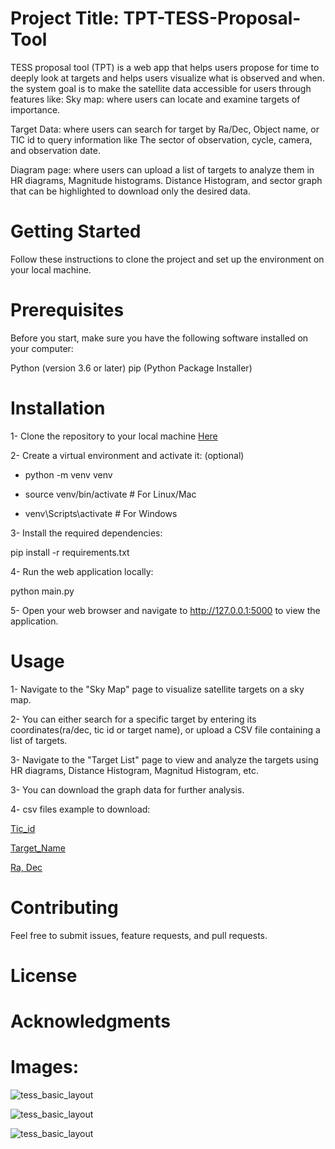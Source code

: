 # Project Title: TPT-TESS-Proposal-Tool
TESS proposal tool (TPT) is a web app that helps users propose for time to deeply look at targets and helps users visualize what is observed and when. the system goal is to make the satellite data accessible for users through features like:
 Sky map: where users can locate and examine targets of importance.
 
 Target Data: where users can search for target by Ra/Dec, Object name, or TIC id to query information like 
 The sector of observation, cycle, camera, and observation date.
 
 Diagram page: where users can upload a list of targets to analyze them in HR diagrams, Magnitude histograms.
 Distance Histogram, and sector graph that can be highlighted to download only the desired data.

# Getting Started 
Follow these instructions to clone the project and set up the environment on your local machine.

# Prerequisites
Before you start, make sure you have the following software installed on your computer:

Python (version 3.6 or later)
pip (Python Package Installer)

# Installation
1- Clone the repository to your local machine [Here](https://github.com/PazSheimy/-TPT-TESS-Proposal-Tool.git)


2- Create a virtual environment and activate it: (optional)

  - python -m venv venv

  - source venv/bin/activate  # For Linux/Mac

  - venv\Scripts\activate  # For Windows

3- Install the required dependencies:

pip install -r requirements.txt


4- Run the web application locally:

python main.py


5- Open your web browser and navigate to http://127.0.0.1:5000 to view the application.


# Usage
1- Navigate to the "Sky Map" page to visualize satellite targets on a sky map.

2- You can either search for a specific target by entering its coordinates(ra/dec, tic id or target name), or upload a CSV file containing a list of targets.

3- Navigate to the "Target List" page to view and analyze the targets using HR diagrams, Distance Histogram, Magnitud Histogram, etc.

3- You can download the graph data for further analysis.

4- csv files example to download:

[Tic_id](https://github.com/PazSheimy/-TPT-TESS-Proposal-Tool/blob/main/csv%20files%20to%20test/TIC3inputs.csv)

[Target_Name](https://github.com/PazSheimy/-TPT-TESS-Proposal-Tool/blob/main/csv%20files%20to%20test/5targnamesneartoeachother.csv)

[Ra, Dec](https://github.com/PazSheimy/-TPT-TESS-Proposal-Tool/blob/main/csv%20files%20to%20test/fiveradecdata.csv)


# Contributing
Feel free to submit issues, feature requests, and pull requests.

# License

# Acknowledgments



# Images: 

![tess_basic_layout](https://github.com/PazSheimy/-TPT-TESS-Proposal-Tool/blob/main/Images%20File/homescreen.png)

![tess_basic_layout](https://github.com/PazSheimy/-TPT-TESS-Proposal-Tool/blob/main/Images%20File/frontendskyandquerytable.png)

![tess_basic_layout](https://github.com/PazSheimy/-TPT-TESS-Proposal-Tool/blob/main/Images%20File/frontend3screengraphs.png)



